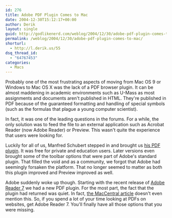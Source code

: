 ```yaml
---
id: 276
title: Adobe PDF Plugin Comes to Mac
date: 2004-12-30T15:12:17+00:00
author: Derik
layout: single
guid: http://godlikenerd.com/weblog/2004/12/30/adobe-pdf-plugin-comes-to-mac/
permalink: /weblog/2004/12/30/adobe-pdf-plugin-comes-to-mac/
shorturl:
  - http://l.derik.us/55
dsq_thread_id:
  - "64767453"
categories:
  - Macs
---
```

Probably one of the most frustrating aspects of moving from Mac OS 9 or Windows to Mac OS X was the lack of a PDF browser plugin. It can be almost maddening in academic environments such as U-Mass as most assignments and documents aren't published in HTML. They're published in PDF because of the guaranteed formatting and handling of special symbols (such as the formulas that plague a young computer scientist).

In fact, it was one of the leading questions in the forums. For a while, the only solution was to feed the file to an external application such as Acrobat Reader (now Adobe Reader) or Preview. This wasn't quite the experience that users were looking for.

Luckily for all of us, Manfred Schubert stepped in and brought us [his PDF plugin](http://www.schubert-it.com/pluginpdf/). It was free for private and education users. Later versions even brought some of the toolbar options that were part of Adobe's standard plugin. That filled the void and as a community, we forgot that Adobe had seemingly forsaken the platform. That no longer seemed to matter as both this plugin improved and Preview improved as well.

Adobe suddenly woke up though. Starting with the recent release of [Adobe Reader 7](http://www.adobe.com/products/acrobat/readermain.html) we had a new PDF plugin. For the most part, the fact that the plugin had returned was quiet. In fact, [the MacCentral article](http://www.macworld.com/news/2004/12/21/adobereader/index.php) doesn't even mention this. So, if you spend a lot of your time looking at PDFs on websites, get Adobe Reader 7. You'll finally have all those options that you were missing.